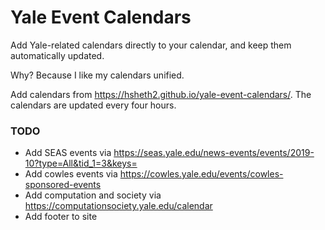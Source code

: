 # Yale Event Calendars

Add Yale-related calendars directly to your calendar, and keep them automatically updated.

Why? Because I like my calendars unified.

Add calendars from https://hsheth2.github.io/yale-event-calendars/.
The calendars are updated every four hours.

### TODO
- Add SEAS events via https://seas.yale.edu/news-events/events/2019-10?type=All&tid_1=3&keys=
- Add cowles events via https://cowles.yale.edu/events/cowles-sponsored-events
- Add computation and society via https://computationsociety.yale.edu/calendar
- Add footer to site
